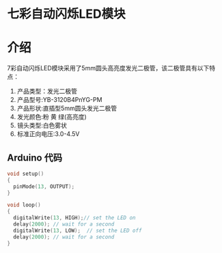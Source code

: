 # 七彩自动闪烁LED模块

# 介绍

7彩自动闪烁LED模块采用了5mm圆头高亮度发光二极管，该二极管具有以下特点：

1. 产品类型：发光二极管
2. 产品型号:YB-3120B4PnYG-PM
3. 产品形状:直插型5mm圆头发光二极管
4. 发光颜色:粉 黄 绿\(高亮度\)
5. 镜头类型:白色雾状
6. 标准正向电压:3.0-4.5V

## Arduino 代码

```cpp
void setup()
{
  pinMode(13, OUTPUT);    
}

void loop() 
{  
  digitalWrite(13, HIGH);// set the LED on  
  delay(2000); // wait for a second  
  digitalWrite(13, LOW);  // set the LED off  
  delay(2000); // wait for a second
}
```



